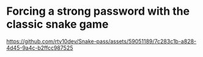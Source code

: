 # Forcing a strong password with the classic snake game

https://github.com/rtv10dev/Snake-pass/assets/59051189/7c283c1b-a828-4d45-9a4c-b2ffcc987525

